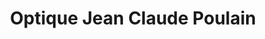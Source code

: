 ---
title: "Optique Jean Claude Poulain"
url: /parthenay/optique-jean-claude-poulain/
shop: opticien
---